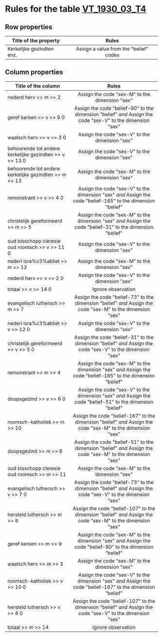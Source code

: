 # Rules for the table [VT_1930_03_T4](https://github.com/cgueret/DataDump/blob/master/xls-marked/VT_1930_03_T4_marked.xls?raw=true)
## Row properties
| Title of the property | Rules |
| --------------------- |:-----:|
| Kerkelijke gezindten enz. | Assign a value from the "belief" codes |
## Column properties
| Title of the column | Rules |
| --------------------- |:-----:|
| nederd herv >> m >> 2 | Assign the code "sex-M" to the dimension "sex" |
| geref kerken >> v >> 9 0 | Assign the code "belief-90" to the dimension "belief" *and* Assign the code "sex-V" to the dimension "sex" |
| waalsch herv >> v >> 3 0 | Assign the code "sex-V" to the dimension "sex" |
| behoorende tot andere kerkelijke gezindten >> v >> 13 0 | Assign the code "sex-V" to the dimension "sex" |
| behoorende tot andere kerkelijke gezindten >> m >> 13 | Assign the code "sex-M" to the dimension "sex" |
| remonstrant >> v >> 4 0 | Assign the code "sex-V" to the dimension "sex" *and* Assign the code "belief-165" to the dimension "belief" |
| christelijk gereformeerd >> m >> 5 | Assign the code "sex-M" to the dimension "sex" *and* Assign the code "belief-31" to the dimension "belief" |
| oud bisschopp cleresie oud roomsch >> v >> 11 0 | Assign the code "sex-V" to the dimension "sex" |
| nederl isra%c3%abliet >> m >> 12 | Assign the code "sex-M" to the dimension "sex" |
| nederd herv >> v >> 2 0 | Assign the code "sex-V" to the dimension "sex" |
| totaal >> v >> 14 0 | Ignore observation |
| evangelisch luthersch >> m >> 7 | Assign the code "belief-73" to the dimension "belief" *and* Assign the code "sex-M" to the dimension "sex" |
| nederl isra%c3%abliet >> v >> 12 0 | Assign the code "sex-V" to the dimension "sex" |
| christelijk gereformeerd >> v >> 5 0 | Assign the code "belief-31" to the dimension "belief" *and* Assign the code "sex-V" to the dimension "sex" |
| remonstrant >> m >> 4 | Assign the code "sex-M" to the dimension "sex" *and* Assign the code "belief-165" to the dimension "belief" |
| doopsgezind >> v >> 6 0 | Assign the code "sex-V" to the dimension "sex" *and* Assign the code "belief-51" to the dimension "belief" |
| roomsch-katholiek >> m >> 10 | Assign the code "belief-167" to the dimension "belief" *and* Assign the code "sex-M" to the dimension "sex" |
| doopsgezind >> m >> 6 | Assign the code "belief-51" to the dimension "belief" *and* Assign the code "sex-M" to the dimension "sex" |
| oud bisschopp cleresie oud roomsch >> m >> 11 | Assign the code "sex-M" to the dimension "sex" |
| evangelisch luthersch >> v >> 7 0 | Assign the code "belief-73" to the dimension "belief" *and* Assign the code "sex-V" to the dimension "sex" |
| hersteld luthersch >> m >> 8 | Assign the code "belief-107" to the dimension "belief" *and* Assign the code "sex-M" to the dimension "sex" |
| geref kerken >> m >> 9 | Assign the code "sex-M" to the dimension "sex" *and* Assign the code "belief-90" to the dimension "belief" |
| waalsch herv >> m >> 3 | Assign the code "sex-M" to the dimension "sex" |
| roomsch-katholiek >> v >> 10 0 | Assign the code "sex-V" to the dimension "sex" *and* Assign the code "belief-167" to the dimension "belief" |
| hersteld luthersch >> v >> 8 0 | Assign the code "belief-107" to the dimension "belief" *and* Assign the code "sex-V" to the dimension "sex" |
| totaal >> m >> 14 | Ignore observation |

